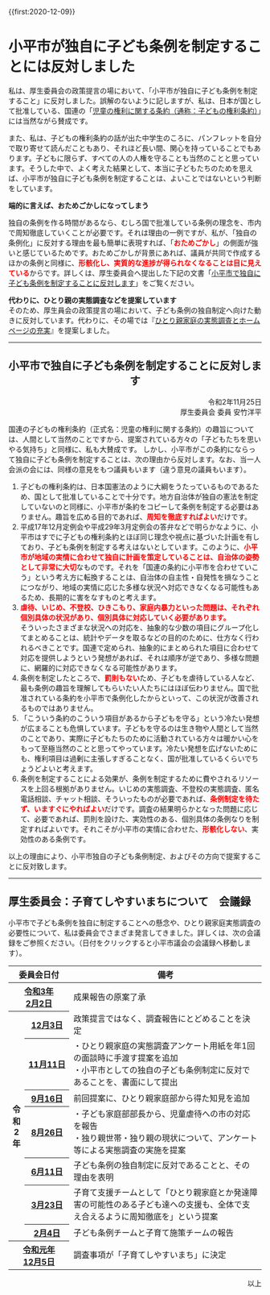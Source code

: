 {{first:2020-12-09}}

# 小平市が独自に子ども条例を制定することには反対しました

私は、厚生委員会の政策提言の場において、「小平市が独自に子ども条例を制定すること」に反対しました。誤解のないように記しますが、私は、日本が国として批准している、国連の「[児童の権利に関する条約（通称：子どもの権利条約）](https://www.mofa.go.jp/mofaj/gaiko/jido/zenbun.html)」には当然ながら賛成です。

また、私は、子どもの権利条約の話が出た中学生のころに、パンフレットを自分で取り寄せて読んだこともあり、それほど長い間、関心を持っていることでもあります。子どもに限らず、すべての人の人権を守ることも当然のことと思っています。そうした中で、よく考えた結果として、本当に子どもたちのためを思えば、小平市が独自に子ども条例を制定することは、よいことではないという判断をしています。

**端的に言えば、おためごかしになってしまう**  

独自の条例を作る時間があるなら、むしろ国で批准している条例の理念を、市内で周知徹底していくことが必要です。それは理由の一例ですが、私が、「独自の条例化」に反対する理由を最も簡単に表現すれば、「<span style="font-weight:bold;color:red">おためごかし</span>」の側面が強いと感じているためです。おためごかしが背景にあれば、議員が共同で作成するほかの条例と同様に、<span style="font-weight:bold;color:red">形骸化し、実質的な進捗が得られなくなることは目に見えている</span>からです。詳しくは、厚生委員会へ提出した下記の文書「[小平市で独自に子ども条例を制定することに反対します](#小平市で独自に子ども条例を制定することに反対します)」をご覧ください。

**代わりに、ひとり親の実態調査などを提案しています**  
そのため、厚生員会の政策提言の場において、子ども条例の独自制定へ向けた動きに反対しています。代わりに、その場では『[ひとり親家庭の実態調査とホームページの充実](./hitorioya.md)』を提案しました。

---

<h2 style="text-align:center" id="小平市で独自に子ども条例を制定することに反対します">小平市で独自に子ども条例を制定することに反対します</h2>

<p style="text-align:right">令和2年11月25日<br>
厚生委員会 委員 安竹洋平</p>

国連の子どもの権利条約（正式名：児童の権利に関する条約）の趣旨については、人間として当然のことですから、提案されている方々の「子どもたちを思いやる気持ち」と同様に、私も大賛成です。
しかし、小平市がこの条約にならって独自に子ども条例を制定することは、次の理由から反対します。なお、当一人会派の会には、同様の意見をもつ議員もいます（違う意見の議員もいます）。

<ol>
<li>子どもの権利条約は、日本国憲法のように大綱をうたっているものであるため、国として批准していることで十分です。地方自治体が独自の憲法を制定していないのと同様に、小平市が条約をコピーして条例を制定する必要はありません。趣旨を広める目的であれば、<span style="font-weight:bold; color:red">周知を徹底すればよい</span>だけです。</li>
<li>平成17年12月定例会や平成29年3月定例会の答弁などで明らかなように、小平市はすでに子どもの権利条約とほぼ同じ理念や視点に基づいた計画を有しており、子ども条例を制定する考えはないとしています。このように、<span style="font-weight:bold; color:red">小平市が地域の実情に合わせて独自に計画を策定していることは、自治体の姿勢として非常に大切</span>なものです。それを「国連の条約に小平市を合わせていこう」という考え方に転換することは、自治体の自主性・自発性を損なうことにつながり、地域の実情に応じた多様な状況へ対応できなくなる可能性もあるため、長期的に害をなすものと考えます。</li>
<li><span style="font-weight:bold; color:red">虐待、いじめ、不登校、ひきこもり、家庭内暴力といった問題は、それぞれ個別具体の状況があり、個別具体に対応していく必要があります。</span></li>そういったさまざまな状況への対応を、抽象的な少数の項目にグループ化してまとめることは、統計やデータを取るなどの目的のために、仕方なく行われるべきことです。国連で定められ、抽象的にまとめられた項目に合わせて対応を提供しようという発想があれば、それは順序が逆であり、多様な問題に、網羅的に対応できなくなる可能性があります。
<li>条例を制定したところで、<span style="font-weight:bold; color:red">罰則もない</span>ため、子どもを虐待している人など、最も条例の趣旨を理解してもらいたい人たちにはほぼ伝わりません。国で批准されている条約を小平市で条例化したからといって、この状況が改善されるものではありません。</li>
<li>「こういう条約のこういう項目があるから子どもを守る」という冷たい発想が広まることも危惧しています。子どもを守るのは生き物や人間として当然のことであり、実際に子どもたちのために活動されている方々は暖かい心をもって至極当然のことと思ってやっています。冷たい発想を広げないためにも、権利項目は過剰に主張しすぎることなく、国が批准しているくらいでちょうどよいと考えます。</li>
<li>条例を制定することによる効果が、条例を制定するために費やされるリソースを上回る根拠がありません。いじめの実態調査、不登校の実態調査、匿名電話相談、チャット相談、そういったものが必要であれば、<span style="font-weight:bold; color:red">条例制定を待たず、いますぐにやればよい</span>だけです。調査の結果明らかとなった問題に応じて、必要であれば、罰則を設けた、実効性のある、個別具体の条例なりを制定すればよいです。それこそが小平市の実情に合わせた、<span style="font-weight:bold; color:red">形骸化しない</span>、実効性のある条例です。</li>
</ol>

以上の理由により、小平市独自の子ども条例制定、およびその方向で提案することに反対致します。

---

## 厚生委員会：子育てしやすいまちについて　会議録

小平市で子ども条例を独自に制定することへの懸念や、ひとり親家庭実態調査の必要性について、私は委員会でさまざま発言してきました。詳しくは、次の会議録をご参照ください。（日付をクリックすると小平市議会の会議録へ移動します）。

<table class="slim bordered">
<thead><th colspan="2">委員会日付</th><th>備考</th></thead>
<tbody>
<tr><th colspan="2"><a href="https://ssp.kaigiroku.net/tenant/kodaira/SpMinuteView.html?council_id=1188&schedule_id=2&minute_id=2&is_search=true">令和3年<br>2月2日 <i class="fa fa-external-link" aria-hidden="true"></i></a></th><td>成果報告の原案了承</td></tr>
<tr><th rowspan="7">令<br>和<br>2<br>年</th><th><a href="https://ssp.kaigiroku.net/tenant/kodaira/SpMinuteView.html?council_id=1187&schedule_id=2&minute_id=338&is_search=true">12月3日 <i class="fa fa-external-link" aria-hidden="true"></i></a></th><td>政策提言ではなく、調査報告にとどめることを決定</td></tr>
<tr><th style="white-space:nowrap"><a href="https://ssp.kaigiroku.net/tenant/kodaira/SpMinuteView.html?council_id=1172&schedule_id=2&minute_id=71&is_search=true">11月11日 <i class="fa fa-external-link" aria-hidden="true"></i></a></th><td>・ひとり親家庭の実態調査アンケート用紙を年1回の面談時に手渡す提案を追加<br>・小平市としての独自の子ども条例制定に反対であることを、書面にして提出</td></tr>
<tr><th><a href="https://ssp.kaigiroku.net/tenant/kodaira/SpMinuteView.html?council_id=1157&schedule_id=2&minute_id=597&is_search=true">9月16日 <i class="fa fa-external-link" aria-hidden="true"></i></a></th><td>前回提案に、ひとり親家庭部から得た知見を追加</td></tr>
<tr><th><a href="https://ssp.kaigiroku.net/tenant/kodaira/SpMinuteView.html?council_id=1147&schedule_id=2&minute_id=2&is_search=true">8月26日 <i class="fa fa-external-link" aria-hidden="true"></i></a></th><td>・子ども家庭部部長から、児童虐待への市の対応を報告<br>・独り親世帯・独り親の現状について、アンケート等による実態調査の実施を提案</td></tr>
<tr><th><a href="https://ssp.kaigiroku.net/tenant/kodaira/SpMinuteView.html?council_id=1131&schedule_id=2&minute_id=182&is_search=true">6月11日 <i class="fa fa-external-link" aria-hidden="true"></i></a></th><td>子ども条例の独自制定に反対であることと、その理由を表明</td></tr>
<tr><th><a href="https://ssp.kaigiroku.net/tenant/kodaira/SpMinuteView.html?council_id=1121&schedule_id=2&minute_id=142&is_search=true">3月23日 <i class="fa fa-external-link" aria-hidden="true"></i></a></th><td>子育て支援チームとして「ひとり親家庭とか発達障害の可能性のある子ども達への支援も、全体で支え合えるように周知徹底を」という提案</td></tr>
<tr><th><a href="https://ssp.kaigiroku.net/tenant/kodaira/SpMinuteView.html?council_id=1106&schedule_id=2&minute_id=56&is_search=true">2月4日 <i class="fa fa-external-link" aria-hidden="true"></i></a></th><td>子ども条例チームと子育て施策チームの報告</td></tr>
<tr><th colspan="2"><a href="https://ssp.kaigiroku.net/tenant/kodaira/SpMinuteView.html?council_id=1103&schedule_id=2&minute_id=116&is_search=true">令和元年<br>12月5日 <i class="fa fa-external-link" aria-hidden="true"></i></a></th><td>調査事項が「子育てしやすいまち」に決定</td></tr>
</tbody>
</table>

<p style="text-align:right">以上</p>